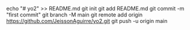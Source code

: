 echo "# yo2" >> README.md
git init
git add README.md
git commit -m "first commit"
git branch -M main
git remote add origin https://github.com/JeissonAguirre/yo2.git
git push -u origin main
